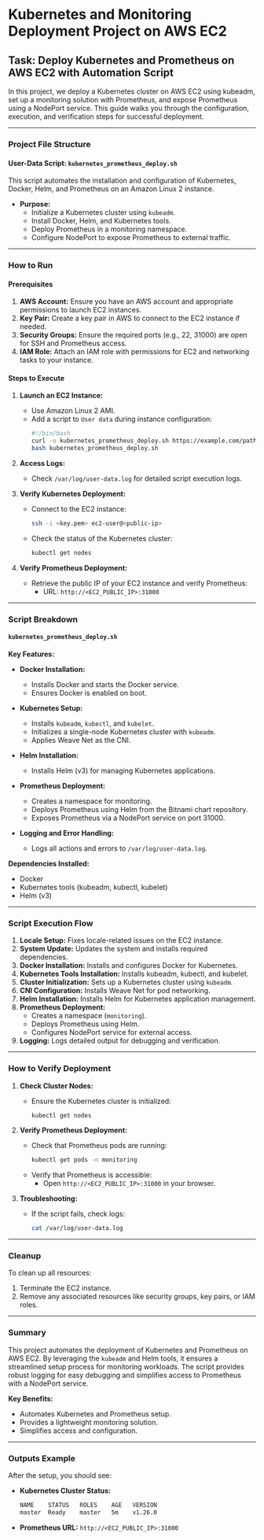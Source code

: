 
# Kubernetes and Monitoring Deployment Project on AWS EC2

## Task: Deploy Kubernetes and Prometheus on AWS EC2 with Automation Script

In this project, we deploy a Kubernetes cluster on AWS EC2 using kubeadm, set up a monitoring solution with Prometheus, and expose Prometheus using a NodePort service. This guide walks you through the configuration, execution, and verification steps for successful deployment.

---

### Project File Structure

#### User-Data Script: `kubernetes_prometheus_deploy.sh`
This script automates the installation and configuration of Kubernetes, Docker, Helm, and Prometheus on an Amazon Linux 2 instance.

- **Purpose:** 
  - Initialize a Kubernetes cluster using `kubeadm`.
  - Install Docker, Helm, and Kubernetes tools.
  - Deploy Prometheus in a monitoring namespace.
  - Configure NodePort to expose Prometheus to external traffic.

---

### How to Run

#### Prerequisites
1. **AWS Account:** Ensure you have an AWS account and appropriate permissions to launch EC2 instances.
2. **Key Pair:** Create a key pair in AWS to connect to the EC2 instance if needed.
3. **Security Groups:** Ensure the required ports (e.g., 22, 31000) are open for SSH and Prometheus access.
4. **IAM Role:** Attach an IAM role with permissions for EC2 and networking tasks to your instance.

#### Steps to Execute

1. **Launch an EC2 Instance:**
   - Use Amazon Linux 2 AMI.
   - Add a script to `User data` during instance configuration:
     ```bash
     #!/bin/bash
     curl -o kubernetes_prometheus_deploy.sh https://example.com/path/to/kubernetes_prometheus_deploy.sh
     bash kubernetes_prometheus_deploy.sh
     ```
2. **Access Logs:**
   - Check `/var/log/user-data.log` for detailed script execution logs.

3. **Verify Kubernetes Deployment:**
   - Connect to the EC2 instance:
     ```bash
     ssh -i <key.pem> ec2-user@<public-ip>
     ```
   - Check the status of the Kubernetes cluster:
     ```bash
     kubectl get nodes
     ```

4. **Verify Prometheus Deployment:**
   - Retrieve the public IP of your EC2 instance and verify Prometheus:
     - URL: `http://<EC2_PUBLIC_IP>:31000`

---

### Script Breakdown

#### **`kubernetes_prometheus_deploy.sh`**

**Key Features:**
- **Docker Installation:**
  - Installs Docker and starts the Docker service.
  - Ensures Docker is enabled on boot.
  
- **Kubernetes Setup:**
  - Installs `kubeadm`, `kubectl`, and `kubelet`.
  - Initializes a single-node Kubernetes cluster with `kubeadm`.
  - Applies Weave Net as the CNI.

- **Helm Installation:**
  - Installs Helm (v3) for managing Kubernetes applications.

- **Prometheus Deployment:**
  - Creates a namespace for monitoring.
  - Deploys Prometheus using Helm from the Bitnami chart repository.
  - Exposes Prometheus via a NodePort service on port 31000.

- **Logging and Error Handling:**
  - Logs all actions and errors to `/var/log/user-data.log`.

**Dependencies Installed:**
- Docker
- Kubernetes tools (kubeadm, kubectl, kubelet)
- Helm (v3)

---

### Script Execution Flow

1. **Locale Setup:** Fixes locale-related issues on the EC2 instance.
2. **System Update:** Updates the system and installs required dependencies.
3. **Docker Installation:** Installs and configures Docker for Kubernetes.
4. **Kubernetes Tools Installation:** Installs kubeadm, kubectl, and kubelet.
5. **Cluster Initialization:** Sets up a Kubernetes cluster using `kubeadm`.
6. **CNI Configuration:** Installs Weave Net for pod networking.
7. **Helm Installation:** Installs Helm for Kubernetes application management.
8. **Prometheus Deployment:**
   - Creates a namespace (`monitoring`).
   - Deploys Prometheus using Helm.
   - Configures NodePort service for external access.
9. **Logging:** Logs detailed output for debugging and verification.

---

### How to Verify Deployment

1. **Check Cluster Nodes:**
   - Ensure the Kubernetes cluster is initialized:
     ```bash
     kubectl get nodes
     ```

2. **Verify Prometheus Deployment:**
   - Check that Prometheus pods are running:
     ```bash
     kubectl get pods -n monitoring
     ```
   - Verify that Prometheus is accessible:
     - Open `http://<EC2_PUBLIC_IP>:31000` in your browser.

3. **Troubleshooting:**
   - If the script fails, check logs:
     ```bash
     cat /var/log/user-data.log
     ```

---

### Cleanup

To clean up all resources:
1. Terminate the EC2 instance.
2. Remove any associated resources like security groups, key pairs, or IAM roles.

---

### Summary

This project automates the deployment of Kubernetes and Prometheus on AWS EC2. By leveraging the `kubeadm` and Helm tools, it ensures a streamlined setup process for monitoring workloads. The script provides robust logging for easy debugging and simplifies access to Prometheus with a NodePort service.

**Key Benefits:**
- Automates Kubernetes and Prometheus setup.
- Provides a lightweight monitoring solution.
- Simplifies access and configuration.

---

### Outputs Example

After the setup, you should see:
- **Kubernetes Cluster Status:**
  ```bash
  NAME    STATUS   ROLES    AGE   VERSION
  master  Ready    master   5m    v1.26.0
  ```
- **Prometheus URL:** `http://<EC2_PUBLIC_IP>:31000`
